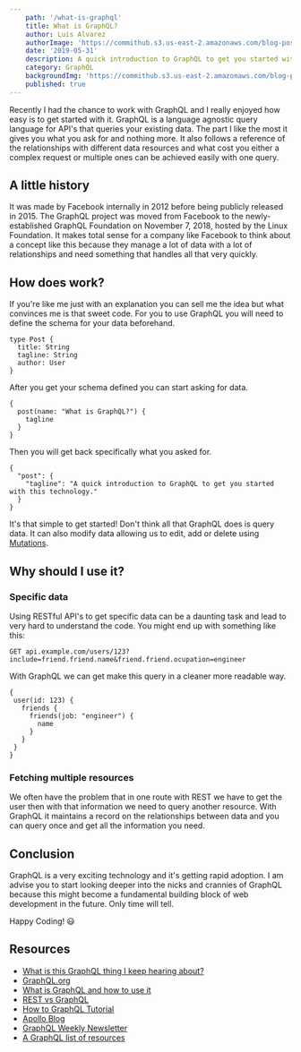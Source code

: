 ```yaml
---
    path: '/what-is-graphql'
    title: What is GraphQL?
    author: Luis Alvarez
    authorImage: 'https://commithub.s3.us-east-2.amazonaws.com/blog-posts/author/luis.jpg'
    date: '2019-05-31'
    description: A quick introduction to GraphQL to get you started with this technology.
    category: GraphQL
    backgroundImg: 'https://commithub.s3.us-east-2.amazonaws.com/blog-posts/what-is-graphql%3F/cover-image.jpg'
    published: true
---
```


Recently I had the chance to work with GraphQL and I really enjoyed how easy is to get started with it. GraphQL is a language agnostic query language for API's that queries your existing data. The part I like the most it gives you what you ask for and nothing more. It also follows a reference of the relationships with different data resources and what cost you either a complex request or multiple ones can be achieved easily with one query.

## A little history

It was made by Facebook internally in 2012 before being publicly released in 2015. The GraphQL project was moved from Facebook to the newly-established GraphQL Foundation on November 7, 2018, hosted by the Linux Foundation. It makes total sense for a company like Facebook to think about a concept like this because they manage a lot of data with a lot of relationships and need something that handles all that very quickly.

## How does work?

If you're like me just with an explanation you can sell me the idea but what convinces me is that sweet code. For you to use GraphQL you will need to define the schema for your data beforehand.

```
type Post {
  title: String
  tagline: String
  author: User
}
```

After you get your schema defined you can start asking for data.

```
{
  post(name: "What is GraphQL?") {
    tagline
  }
}
```

Then you will get back specifically what you asked for.

```
{
  "post": {
    "tagline": "A quick introduction to GraphQL to get you started with this technology."
  }
}
```

It's that simple to get started! Don't think all that GraphQL does is query data. It can also modify data allowing us to edit, add or delete using [Mutations](https://graphql.org/learn/queries/).

## Why should I use it?

### Specific data

Using RESTful API's to get specific data can be a daunting task and lead to very hard to understand the code. You might end up with something like this:

```
GET api.example.com/users/123?include=friend.friend.name&friend.friend.ocupation=engineer
```

With GraphQL we can get make this query in a cleaner more readable way.

```
{
 user(id: 123) {
   friends {
     friends(job: "engineer") {
       name
     }
   }
 }
}
```

### Fetching multiple resources

We often have the problem that in one route with REST we have to get the user then with that information we need to query another resource. With GraphQL it maintains a record on the relationships between data and you can query once and get all the information you need.

## Conclusion

GraphQL is a very exciting technology and it's getting rapid adoption. I am advise you to start looking deeper into the nicks and crannies of GraphQL because this might become a fundamental building block of web development in the future. Only time will tell.

Happy Coding! :smiley:

## Resources

* <a href="https://www.freecodecamp.org/news/so-whats-this-graphql-thing-i-keep-hearing-about-baf4d36c20cf/" rel="noopener" target="_blank">What is this GraphQL thing I keep hearing about?</a>
* <a href="https://graphql.org/" rel="noopener" target="_blank">GraphQL.org</a>
* <a href="https://adityasridhar.com/posts/what-is-graphql-and-how-to-use-it" rel="noopener" target="_blank">What is GraphQL and how to use it</a>
* <a href="https://www.moesif.com/blog/technical/graphql/REST-vs-GraphQL-APIs-the-good-the-bad-the-ugly/#" rel="noopener" target="_blank">REST vs GraphQL</a>
* <a href="https://www.howtographql.com/" rel="noopener" target="_blank">How to GraphQL Tutorial</a>
* <a href="https://blog.apollographql.com/" rel="noopener" target="_blank">Apollo Blog</a>
* <a href="https://www.graphqlweekly.com/" rel="noopener" target="_blank">GraphQL Weekly Newsletter</a>
* <a href="https://github.com/chentsulin/awesome-graphql" rel="noopener" target="_blank">A GraphQL list of resources</a>
